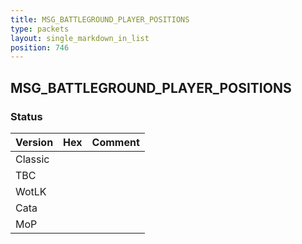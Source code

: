 ```yaml
---
title: MSG_BATTLEGROUND_PLAYER_POSITIONS
type: packets
layout: single_markdown_in_list
position: 746
---
```


## MSG_BATTLEGROUND_PLAYER_POSITIONS

### Status

Version | Hex | Comment
---------- | ---------- | ---------- 
Classic |  |  
TBC |  |  
WotLK |  |  
Cata |  |  
MoP |  |  